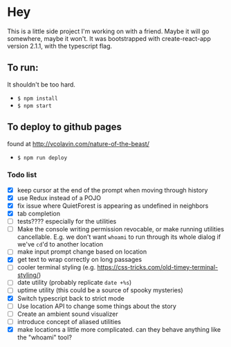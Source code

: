 # Hey

This is a little side project I'm working on with a friend. Maybe it will go somewhere, maybe it won't. It was bootstrapped with create-react-app version 2.1.1, with the typescript flag.

## To run:

It shouldn't be too hard.

-   `$ npm install`
-   `$ npm start`

## To deploy to github pages

found at http://vcolavin.com/nature-of-the-beast/

-   `$ npm run deploy`

### Todo list

-   [x] keep cursor at the end of the prompt when moving through history
-   [x] use Redux instead of a POJO
-   [x] fix issue where QuietForest is appearing as undefined in neighbors
-   [x] tab completion
-   [ ] tests???? especially for the utilities
-   [ ] Make the console writing permission revocable, or make running utilities cancellable. E.g. we don't want `whoami` to run through its whole dialog if we've `cd`'d to another location
-   [ ] make input prompt change based on location
-   [x] get text to wrap correctly on long passages
-   [ ] cooler terminal styling (e.g. https://css-tricks.com/old-timey-terminal-styling/)
-   [ ] date utility (probably replicate `date +%s`)
-   [ ] uptime utility (this could be a source of spooky mysteries)
-   [x] Switch typescript back to strict mode
-   [ ] Use location API to change some things about the story
-   [ ] Create an ambient sound visualizer
-   [ ] introduce concept of aliased utilities
-   [x] make locations a little more complicated. can they behave anything like the "whoami" tool?
